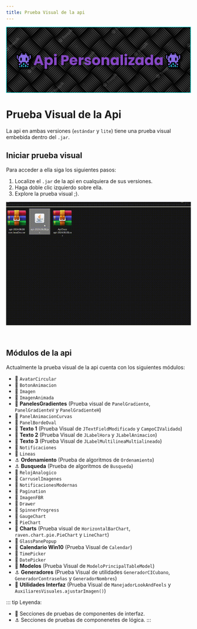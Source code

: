 ```yaml
---
title: Prueba Visual de la api
---
```


![a](/images/banner.png)

# Prueba Visual de la Api

La api en ambas versiones (`estándar` y `lite`) tiene una prueba visual embebida dentro del `.jar`.

## Iniciar prueba visual

Para acceder a ella siga los siguientes pasos:

1. Localize el `.jar` de la api en cualquiera de sus versiones.
2. Haga doble clic izquierdo sobre ella.
3. Explore la prueba visual ;).

![a](/gifs/api-visual.gif)

<br>

## Módulos de la api

Actualmente la prueba visual de la api cuenta con los siguientes módulos:

- 🚀 `AvatarCircular`
- 🚀 `BotonAnimacion`
- 🚀 `Imagen`
- 🚀 `ImagenAnimada`
- 🚀 **PanelesGradientes** (Prueba visual de `PanelGradiente`,  
  `PanelGradienteV` y `PanelGradienteH`)
- 🚀 `PanelAnimacionCurvas`
- 🚀 `PanelBordeOval`
- 🚀 **Texto 1** (Prueba Visual de `JTextFieldModificado` y `CampoCIValidado`)
- 🚀 **Texto 2** (Prueba Visual de `JLabelHora` y `JLabelAnimacion`)
- 🚀 **Texto 3** (Prueba Visual de `JLabelMultilineaMultialineado`)
- 🚀 `Notificaciones`
- 🚀 `Lineas`
- ⚓️ **Ordenamiento** (Prueba de algoritmos de `Ordenamiento`)
- ⚓️ **Busqueda** (Prueba de algoritmos de `Busqueda`)
- 🚀 `RelojAnalogico`
- 🚀 `CarruselImagenes`
- 🚀 `NotificacionesModernas`
- 🚀 `Pagination`
- 🚀 `ImagenFBR`
- 🚀 `Drawer`
- 🚀 `SpinnerProgress`
- 🚀 `GaugeChart`
- 🚀 `PieChart`
- 🚀  **Charts** (Prueba visual de `HorizontalBarChart`,  
  `raven.chart.pie.PieChart` y `LineChart`)
- 🚀 `GlassPanePopup`
- 🚀  **Calendario Win10** (Prueba Visual de `Calendar`)
- 🚀 `TimePicker`
- 🚀 `DatePicker`
- 🚀 **Modelos** (Prueba Visual de `ModeloPrincipalTableModel`)
- ⚓️ **Generadores** (Prueba Visual de utilidades `GeneradorCICubano`, `GeneradorContraseñas` y `GeneradorNombres`)
- 🚀 **Utilidades Interfaz** (Prueba Visual de `ManejadorLookAndFeels` y `AuxiliaresVisuales.ajustarImagen()`)

::: tip Leyenda:

- 🚀 Secciones de pruebas de componentes de interfaz.
- ⚓️ Secciones de pruebas de componenetes de lógica.
  :::
